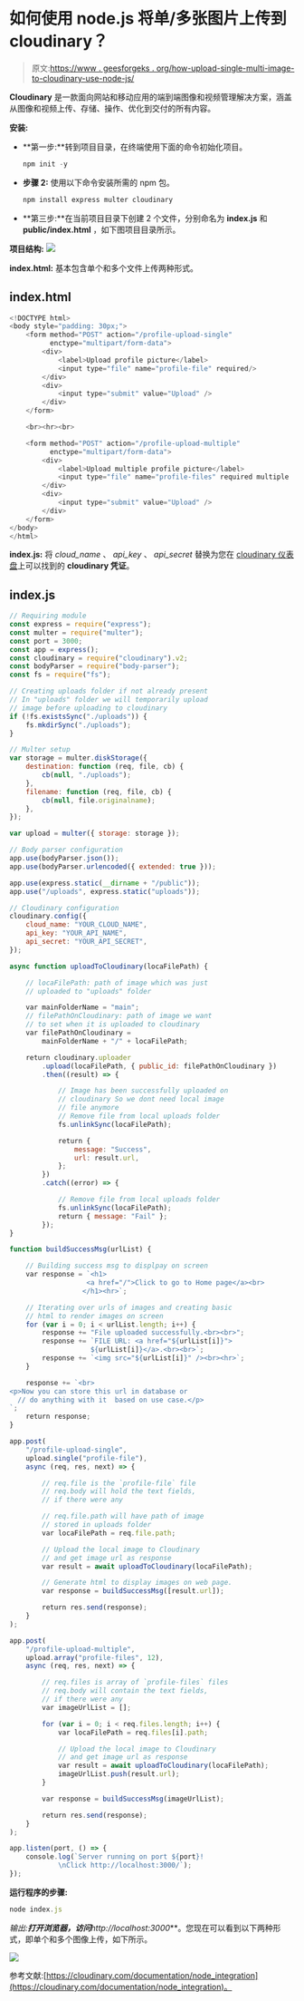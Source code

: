 # 如何使用 node.js 将单/多张图片上传到 cloudinary？

> 原文:[https://www . geesforgeks . org/how-upload-single-multi-image-to-cloudinary-use-node-js/](https://www.geeksforgeeks.org/how-to-upload-single-multiple-image-to-cloudinary-using-node-js/)

**Cloudinary** 是一款面向网站和移动应用的端到端图像和视频管理解决方案，涵盖从图像和视频上传、存储、操作、优化到交付的所有内容。

**安装:**

*   **第一步:**转到项目目录，在终端使用下面的命令初始化项目。

    ```js
    npm init -y
    ```

*   **步骤 2:** 使用以下命令安装所需的 npm 包。

    ```js
    npm install express multer cloudinary
    ```

*   **第三步:**在当前项目目录下创建 2 个文件，分别命名为 **index.js** 和 **public/index.html** ，如下图项目目录所示。

**项目结构:**
![](img/aa8c2c3d52f1472c2ec9484dc8a43c6d.png)

**index.html:** 基本包含单个和多个文件上传两种形式。

## index.html

```js
<!DOCTYPE html>
<body style="padding: 30px;">
    <form method="POST" action="/profile-upload-single" 
          enctype="multipart/form-data">
        <div>
            <label>Upload profile picture</label>
            <input type="file" name="profile-file" required/>
        </div>
        <div>
            <input type="submit" value="Upload" />
        </div>
    </form>

    <br><hr><br>

    <form method="POST" action="/profile-upload-multiple" 
          enctype="multipart/form-data">
        <div>
            <label>Upload multiple profile picture</label>
            <input type="file" name="profile-files" required multiple  />
        </div>
        <div>
            <input type="submit" value="Upload" />
        </div>
    </form>
</body>
</html>
```

**index.js:** 将 *cloud_name* 、 *api_key* 、 *api_secret* 替换为您在 [cloudinary 仪表盘](https://cloudinary.com/users/login)上可以找到的 **cloudinary 凭证**。

## index.js

```js
// Requiring module
const express = require("express");
const multer = require("multer");
const port = 3000;
const app = express();
const cloudinary = require("cloudinary").v2;
const bodyParser = require("body-parser");
const fs = require("fs");

// Creating uploads folder if not already present
// In "uploads" folder we will temporarily upload
// image before uploading to cloudinary
if (!fs.existsSync("./uploads")) {
    fs.mkdirSync("./uploads");
}

// Multer setup
var storage = multer.diskStorage({
    destination: function (req, file, cb) {
        cb(null, "./uploads");
    },
    filename: function (req, file, cb) {
        cb(null, file.originalname);
    },
});

var upload = multer({ storage: storage });

// Body parser configuration
app.use(bodyParser.json());
app.use(bodyParser.urlencoded({ extended: true }));

app.use(express.static(__dirname + "/public"));
app.use("/uploads", express.static("uploads"));

// Cloudinary configuration
cloudinary.config({
    cloud_name: "YOUR_CLOUD_NAME",
    api_key: "YOUR_API_NAME",
    api_secret: "YOUR_API_SECRET",
});

async function uploadToCloudinary(locaFilePath) {

    // locaFilePath: path of image which was just
    // uploaded to "uploads" folder

    var mainFolderName = "main";
    // filePathOnCloudinary: path of image we want
    // to set when it is uploaded to cloudinary
    var filePathOnCloudinary = 
        mainFolderName + "/" + locaFilePath;

    return cloudinary.uploader
        .upload(locaFilePath, { public_id: filePathOnCloudinary })
        .then((result) => {

            // Image has been successfully uploaded on
            // cloudinary So we dont need local image 
            // file anymore
            // Remove file from local uploads folder
            fs.unlinkSync(locaFilePath);

            return {
                message: "Success",
                url: result.url,
            };
        })
        .catch((error) => {

            // Remove file from local uploads folder
            fs.unlinkSync(locaFilePath);
            return { message: "Fail" };
        });
}

function buildSuccessMsg(urlList) {

    // Building success msg to displpay on screen
    var response = `<h1>
                   <a href="/">Click to go to Home page</a><br>
                  </h1><hr>`;

    // Iterating over urls of images and creating basic
    // html to render images on screen
    for (var i = 0; i < urlList.length; i++) {
        response += "File uploaded successfully.<br><br>";
        response += `FILE URL: <a href="${urlList[i]}">
                    ${urlList[i]}</a>.<br><br>`;
        response += `<img src="${urlList[i]}" /><br><hr>`;
    }

    response += `<br>
<p>Now you can store this url in database or 
  // do anything with it  based on use case.</p>
`;
    return response;
}

app.post(
    "/profile-upload-single",
    upload.single("profile-file"),
    async (req, res, next) => {

        // req.file is the `profile-file` file
        // req.body will hold the text fields,
        // if there were any

        // req.file.path will have path of image
        // stored in uploads folder
        var locaFilePath = req.file.path;

        // Upload the local image to Cloudinary 
        // and get image url as response
        var result = await uploadToCloudinary(locaFilePath);

        // Generate html to display images on web page.
        var response = buildSuccessMsg([result.url]);

        return res.send(response);
    }
);

app.post(
    "/profile-upload-multiple",
    upload.array("profile-files", 12),
    async (req, res, next) => {

        // req.files is array of `profile-files` files
        // req.body will contain the text fields,
        // if there were any
        var imageUrlList = [];

        for (var i = 0; i < req.files.length; i++) {
            var locaFilePath = req.files[i].path;

            // Upload the local image to Cloudinary
            // and get image url as response
            var result = await uploadToCloudinary(locaFilePath);
            imageUrlList.push(result.url);
        }

        var response = buildSuccessMsg(imageUrlList);

        return res.send(response);
    }
);

app.listen(port, () => {
    console.log(`Server running on port ${port}!
            \nClick http://localhost:3000/`);
});
```

**运行程序的步骤:**

```js
node index.js
```

**输出:**打开浏览器，访问***http://localhost:3000***。您现在可以看到以下两种形式，即单个和多个图像上传，如下所示。

![](img/c13b7f85f6f16aa00143e78c821eed6d.png)

参考文献:[https://cloudinary.com/documentation/node_integration](https://cloudinary.com/documentation/node_integration)。